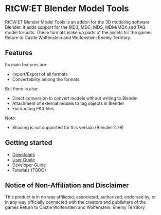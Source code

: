 
# RtCW:ET Blender Model Tools

RtCW:ET Blender Model Tools is an addon for the 3D modeling software Blender. It adds support for the MD3, MDC, MDS, MDM/MDX and TAG model formats. These formats make up parts of the assets for the games Return to Castle Wolfenstein and Wolfenstein: Enemy Territory.

## Features

Its main features are:

* Import/Export of all formats
* Convertability among the formats

But there is also:

* Direct conversion to convert models without writing to Blender
* Attachment of external models to tag objects in Blender
* Exctracting PK3 files

Note:

* Shading is not supported for this version (Blender 2.79)

## Getting started

* [Downloads](https://mino-git.github.io/rtcw-wet-blender-model-tools/downloads.html)
* [User Guide](https://mino-git.github.io/rtcw-wet-blender-model-tools/user_guide.html)
* [Developer Guide](https://mino-git.github.io/rtcw-wet-blender-model-tools/developer_guide.html)
* Tutorials (TODO)

## Notice of Non-Affiliation and Disclaimer

This product is in no way affiliated, associated, authorized, endorsed by, or in any way officially connected with the creators and publishers of the games Return to Castle Wolfenstein and Wolfenstein: Enemy Territory.

